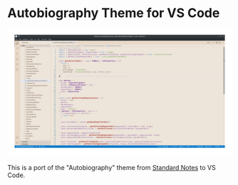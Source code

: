 # Autobiography Theme for VS Code

![Screenshot for Autobiography theme](./screenshot.png)

This is a port of the "Autobiography" theme from [Standard Notes](https://standardnotes.com) to VS Code.
